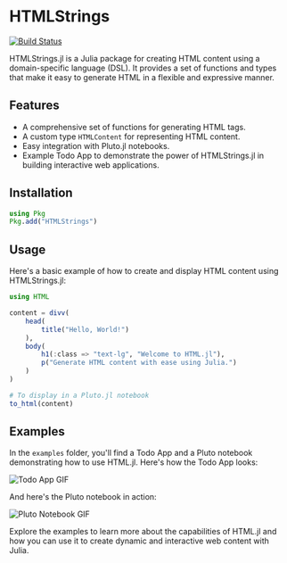 # HTMLStrings

[![Build Status](https://github.com/Dale-Black/HTMLStrings.jl/actions/workflows/CI.yml/badge.svg?branch=main)](https://github.com/Dale-Black/HTMLStrings.jl/actions/workflows/CI.yml?query=branch%3Amain)

    
HTMLStrings.jl is a Julia package for creating HTML content using a domain-specific language (DSL). It provides a set of functions and types that make it easy to generate HTML in a flexible and expressive manner.

## Features

- A comprehensive set of functions for generating HTML tags.
- A custom type `HTMLContent` for representing HTML content.
- Easy integration with Pluto.jl notebooks.
- Example Todo App to demonstrate the power of HTMLStrings.jl in building interactive web applications.
    
## Installation

```julia
using Pkg
Pkg.add("HTMLStrings")
```

## Usage

Here's a basic example of how to create and display HTML content using HTMLStrings.jl:

```julia
using HTML

content = divv(
    head(
        title("Hello, World!")
    ),
    body(
        h1(:class => "text-lg", "Welcome to HTML.jl"),
        p("Generate HTML content with ease using Julia.")
    )
)

# To display in a Pluto.jl notebook
to_html(content)
```

## Examples

In the `examples` folder, you'll find a Todo App and a Pluto notebook demonstrating how to use HTML.jl. Here's how the Todo App looks:

![Todo App GIF](https://github.com/Dale-Black/HTMLStrings.jl/blob/main/images/todo_app.gif)

And here's the Pluto notebook in action:

![Pluto Notebook GIF](https://github.com/Dale-Black/HTMLStrings.jl/blob/main/images/pluto_notebook.gif)

Explore the examples to learn more about the capabilities of HTML.jl and how you can use it to create dynamic and interactive web content with Julia.
